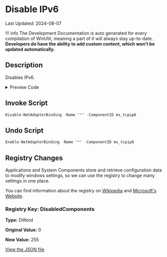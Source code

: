 # Disable IPv6

Last Updated: 2024-08-07


!!! info
     The Development Documentation is auto generated for every compilation of WinUtil, meaning a part of it will always stay up-to-date. **Developers do have the ability to add custom content, which won't be updated automatically.**
## Description

Disables IPv6.

<!-- BEGIN CUSTOM CONTENT -->

<!-- END CUSTOM CONTENT -->

<details>
<summary>Preview Code</summary>

```json
{
  "Content": "Disable IPv6",
  "Description": "Disables IPv6.",
  "category": "z__Advanced Tweaks - CAUTION",
  "panel": "1",
  "Order": "a023_",
  "registry": [
    {
      "Path": "HKLM:\\SYSTEM\\CurrentControlSet\\Services\\Tcpip6\\Parameters",
      "Name": "DisabledComponents",
      "Value": "255",
      "OriginalValue": "0",
      "Type": "DWord"
    }
  ],
  "InvokeScript": [
    "Disable-NetAdapterBinding -Name \"*\" -ComponentID ms_tcpip6"
  ],
  "UndoScript": [
    "Enable-NetAdapterBinding -Name \"*\" -ComponentID ms_tcpip6"
  ],
  "link": "https://christitustech.github.io/ATATOOLS/dev/tweaks/z--Advanced-Tweaks---CAUTION/Disableipsix"
}
```

</details>

## Invoke Script

```powershell
Disable-NetAdapterBinding -Name "*" -ComponentID ms_tcpip6

```
## Undo Script

```powershell
Enable-NetAdapterBinding -Name "*" -ComponentID ms_tcpip6

```
## Registry Changes
Applications and System Components store and retrieve configuration data to modify windows settings, so we can use the registry to change many settings in one place.


You can find information about the registry on [Wikipedia](https://www.wikiwand.com/en/Windows_Registry) and [Microsoft's Website](https://learn.microsoft.com/en-us/windows/win32/sysinfo/registry).

### Registry Key: DisabledComponents

**Type:** DWord

**Original Value:** 0

**New Value:** 255



<!-- BEGIN SECOND CUSTOM CONTENT -->

<!-- END SECOND CUSTOM CONTENT -->


[View the JSON file](https://github.com/ChrisTitusTech/ATATOOLS/tree/main/config/tweaks.json)

